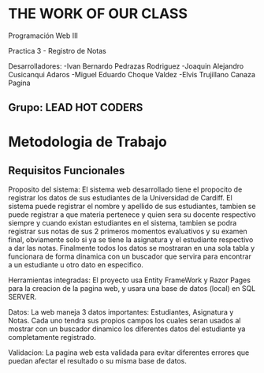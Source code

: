<h1>THE WORK OF OUR CLASS</h1>
<p>Programación Web III</p>
<p>Practica 3 - Registro de Notas</p>
Desarrolladores: 
  -Ivan Bernardo Pedrazas Rodriguez
  -Joaquin Alejandro Cusicanqui Adaros
  -Miguel Eduardo Choque Valdez
  -Elvis Trujillano Canaza
Pagina
<h2>Grupo: LEAD HOT CODERS</h2>
<h1>Metodologia de Trabajo</h1>
<h2>Requisitos Funcionales</h2>

Proposito del sistema: El sistema web desarrollado tiene el propocito de registrar los datos de sus estudiantes de la Universidad de Cardiff. El sistema puede registrar el nombre y apellido de sus estudiantes, tambien se puede registrar a que materia pertenece y quien sera su docente respectivo siempre y cuando existan estudiantes en el sistema, tambien se podra registrar sus notas de sus 2 primeros momentos evaluativos y su examen final, obviamente solo si ya se tiene la asignatura y el estudiante respectivo a dar las notas.
Finalmente todos los datos se mostraran en una sola tabla y funcionara de forma dinamica con un buscador que servira para encontrar a un estudiante u otro dato en especifico.

Herramientas integradas: El proyecto usa Entity FrameWork y Razor Pages para la creacion de la pagina web, y usara una base de datos (local) en SQL SERVER.

Datos: La web maneja 3 datos importantes: Estudiantes, Asignatura y Notas. Cada uno tendra sus propios campos los cuales seran usados al mostrar con un buscador dinamico los diferentes datos del estudiante ya completamente registrado.

Validacion: La pagina web esta validada para evitar diferentes errores que puedan afectar el resultado o su misma base de datos.

